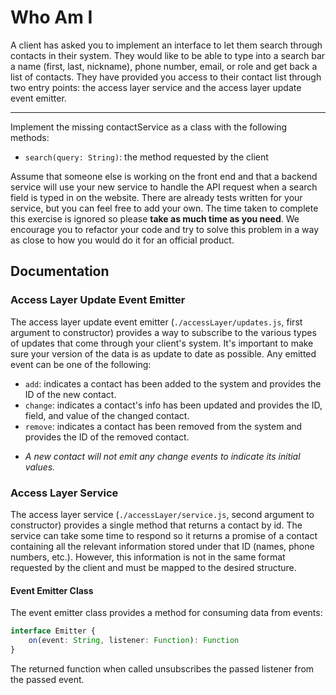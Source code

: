 # Who Am I

A client has asked you to implement an interface to let them search through contacts in their system.
They would like to be able to type into a search bar a name (first, last, nickname), phone number, email, or
role and get back a list of contacts. They have provided you access to their contact list through two entry points:
the access layer service and the access layer update event emitter.

------
Implement the missing contactService as a class with the following methods:

 - `search(query: String)`: the method requested by the client

Assume that someone else is working on the front end and that a backend service will use your new service to handle
the API request when a search field is typed in on the website. There are already tests written for your service, but
you can feel free to add your own. The time taken to complete this exercise is ignored so please **take as much time
as you need**. We encourage you to refactor your code and try to solve this problem in a way as close to how you would
do it for an official product.

## Documentation

### Access Layer Update Event Emitter

The access layer update event emitter (`./accessLayer/updates.js`, first argument to constructor) provides a way to
subscribe to the various types of updates that come through your client's system. It's important to make sure your version
of the data is as update to date as possible. Any emitted event can be one of the following:

 - `add`: indicates a contact has been added to the system and provides the ID of the new contact.
 - `change`: indicates a contact's info has been updated and provides the ID, field, and value of the changed contact.
 - `remove`: indicates a contact has been removed from the system and provides the ID of the removed contact.

* _A new contact will not emit any change events to indicate its initial values._

### Access Layer Service

The access layer service (`./accessLayer/service.js`, second argument to constructor) provides a single method
that returns a contact by id. The service can take some time to respond so it returns a promise of a contact containing
all the relevant information stored under that ID (names, phone numbers, etc.). However, this information is not in the
same format requested by the client and must be mapped to the desired structure.


#### Event Emitter Class

The event emitter class provides a method for consuming data from events:

```ts
interface Emitter {
    on(event: String, listener: Function): Function
}
```

The returned function when called unsubscribes the passed listener from the passed event.
